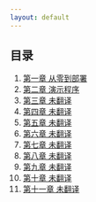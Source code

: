 ```yaml
---
layout: default
---
```


## 目录

<ol id="menu">
	<li><a href="chapter1.html" title="第一章 从零到部署">第一章 从零到部署</a></li>
	<li><a href="chapter2.html" title="第二章 演示生活">第二章 演示程序</a></li>
	<li><a href="" title="">第三章 未翻译</a></li>
	<li><a href="" title="">第四章 未翻译</a></li>
	<li><a href="" title="">第五章 未翻译</a></li>
	<li><a href="" title="">第六章 未翻译</a></li>
	<li><a href="" title="">第七章 未翻译</a></li>
	<li><a href="" title="">第八章 未翻译</a></li>
	<li><a href="" title="">第九章 未翻译</a></li>
	<li><a href="" title="">第十章 未翻译</a></li>
	<li><a href="" title="">第十一章 未翻译</a></li>
</ol>
